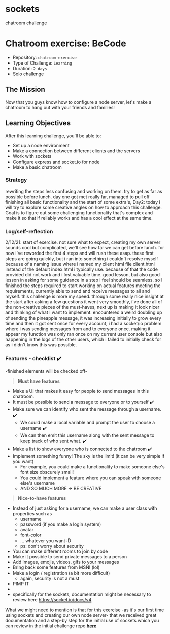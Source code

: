 # sockets
chatroom challenge

# Chatroom exercise: BeCode
- Repository: `chatroom-exercise`
- Type of Challenge: `Learning`
- Duration: `2 days`
- Solo challenge


## The Mission

Now that you guys know how to configure a node server, let's make a chatroom to hang out with your friends and families!


## Learning Objectives 
After this learning challenge, you'll be able to:
- Set up a node environment
- Make a connection between different clients and the servers
- Work with sockets
- Configure express and socket.io for node
- Make a basic chatroom

### Strategy
rewriting the steps less confusing and working on them. 
try to get as far as possible before lunch. 
day one got met really far, managed to pull off finishing all basic functionality and the start of some extra's, 
Day2: today i will try to explore some creative angles on how to approach this challenge.
Goal is to figure out some challenging functionality that's complex and make it so that if reliably works and has a cool effect at the same time. 

### Log/self-reflection
2/12/21: start of exercise. not sure what to expect, creating my own server sounds cool but complicated, we'll see how far we can get before lunch. for now i've reworded the first 4 steps and will rush these asap.
these first steps are going quickly, but i ran into something i couldn't resolve myself because of a naming issue where i named my client html file client.html instead of the default index.html i typically use. because of that the code provided did not work and i lost valuable time. good lesson, but also good lesson in asking for some guidance in a step i feel should be seamless.
so I finished the steps required to start working on actual features meeting the requirements, currently able to send and receive messages to all and myself. 
this challenge is more my speed. through some really nice insight at the start after asking a few questions it went very smoothly, i've done all of the non-creative pieces of the must-haves, next up is making it look nicer and thinking of what I want to implement. 
encountered a weird doubling up of sending the pineapple message, it was increasing initially to grow every time and then it got sent once for every account, i had a socket/io problem where i was sending messages from and to everyone once. making it appear my function was only ran once on my current user console but also happening in the logs of the other users, which i failed to initially check for as i didn't know this was possible. 

### Features - checklist :heavy_check_mark:
-finished elements will be checked off-
>__Must have features__
- Make a UI that makes it easy for people to send messages in this chatroom. 
- It must be possible to send a message to everyone or to yourself :heavy_check_mark:
- Make sure we can identify who sent the message through a username. :heavy_check_mark: 
    - We could make a local variable and prompt the user to choose a username :heavy_check_mark:
    - We can then emit this username along with the sent message to keep track of who sent what. :heavy_check_mark:
- Make a list to show everyone who is connected to the chatroom :heavy_check_mark:
- Implement something funny! The sky is the limit! (it can be very simple if you want)
    - For example, you could make a functionality to make someone else's font size obscurely small!
    - You could implement a feature where you can speak with someone else's username
    - AND SO MUCH MORE -> BE CREATIVE


>__Nice-to-have features__
- Instead of just asking for a username, we can make a user class with properties such as
    - username
    - password (if you make a login system)
    - avatar
    - font-color
    - ... whatever you want :D
    - ps: don't worry about security
- You can make different rooms to join by code
- Make it possible to send private messages to a person
- Add images, emojis, videos, gifs to your messages
- Bring back some features from MSN! (lol)
- Make a login / registration (a bit more difficult)
    - again, security is not a must
- PIMP IT
- 
- specifically for the sockets, documentation might be necessary to review here https://socket.io/docs/v4 

What we might need to mention is that for this exercise -as it's our first time using sockets and creating our own node server-  that we received great documentation and a step-by step for the initial use of sockets which you can review in the initial challenge repo [__here__](https://github.com/becodeorg/ANT-Lamarr-5.34/tree/main/2.The-Hill/js/sockets)
